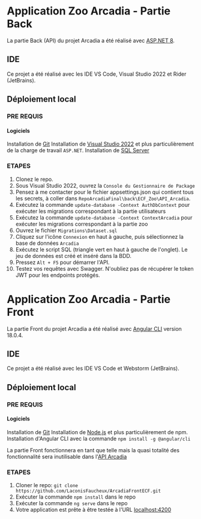 # Application Zoo Arcadia - Partie Back

La partie Back (API) du projet Arcadia a été réalisé avec [ASP.NET 8](https://github.com/dotnet/aspnetcore).

## IDE

Ce projet a été réalisé avec les IDE VS Code, Visual Studio 2022 et Rider (JetBrains).

## Déploiement local

### PRE REQUIS

#### Logiciels

Installation de [Git](https://github.com/LaconisFaucheux/ECF_Zoo)
Installation de [Visual Studio 2022](https://visualstudio.microsoft.com/fr/vs/) et plus particulièrement de la charge de travail `ASP.NET`.
Installation de [SQL Server](https://www.microsoft.com/fr-fr/sql-server/sql-server-downloads)

### ETAPES

1. Clonez le repo.
2. Sous Visual Studio 2022, ouvrez la `Console du Gestionnaire de Package`
3. Pensez à me contacter pour le fichier appsettings.json qui contient tous les secrets, à coller dans `RepoArcadiaFinal\back\ECF_Zoo\API_Arcadia`.
4. Exécutez la commande `update-database -Context AuthDbContext` pour exécuter les migrations correspondant à la partie utilisateurs
5. Exécutez la commande `update-database -Context ContextArcadia` pour exécuter les migrations correspondant à la partie zoo
6. Ouvrez le fichier `Migrations\Dataset.sql`
7. Cliquez sur l'icône `Connexion` en haut à gauche, puis sélectionnez la base de données `Arcadia`
8. Exécutez le script SQL (triangle vert en haut à gauche de l'onglet). Le jeu de données est créé et inséré dans la BDD.
9. Pressez `Alt + F5` pour démarrer l'API.
10. Testez vos requêtes avec Swagger. N'oubliez pas de récupérer le token JWT pour les endpoints protégés.

# Application Zoo Arcadia - Partie Front

La partie Front du projet Arcadia a été réalisé avec [Angular CLI](https://github.com/angular/angular-cli) version 18.0.4.

## IDE

Ce projet a été réalisé avec les IDE VS Code et Webstorm (JetBrains).

## Déploiement local

### PRE REQUIS

#### Logiciels

Installation de [Git](https://github.com/LaconisFaucheux/ECF_Zoo)
Installation de [Node.js](https://nodejs.org/en/download/package-manager/current) et plus particulièrement de npm.
Installation d'Angular CLI avec la commande `npm install -g @angular/cli`

La partie Front fonctionnera en tant que telle mais la quasi totalité des fonctionnalité sera inutilisable dans l'[API Arcadia](https://github.com/LaconisFaucheux/ECF_Zoo)

### ETAPES

1. Cloner le repo: `git clone https://github.com/LaconisFaucheux/ArcadiaFrontECF.git`
2. Exécuter la commande `npm install` dans le repo
3. Exécuter la commande `ng serve` dans le repo
4. Votre application est prête à être testée à l'URL [localhost:4200](https://localhost:4200)
